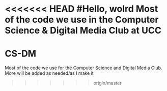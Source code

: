 <<<<<<< HEAD
#Hello, wolrd
Most of the code we use in the Computer Science & Digital Media Club at UCC
=======
# CS-DM
Most of the code we use for the Computer Science and Digital Media Club.
More will be added as needed/as I make it
>>>>>>> origin/master
